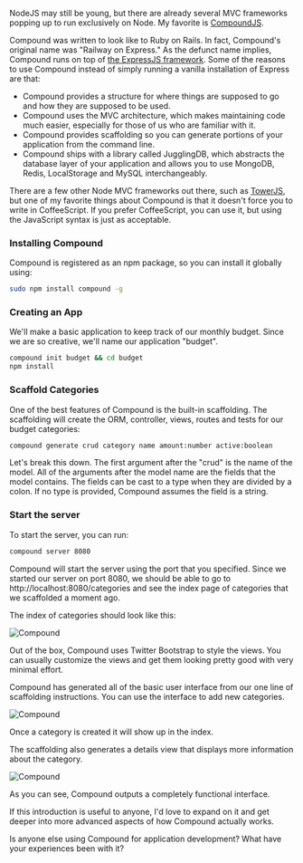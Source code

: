 NodeJS may still be young, but there are already several MVC frameworks popping up to run exclusively on Node. My favorite is [CompoundJS](http://compoundjs.com/).

<!-- more -->

Compound was written to look like to Ruby on Rails. In fact, Compound's original name was "Railway on Express." As the defunct name implies, Compound runs on top of [the ExpressJS framework](http://expressjs.com/). Some of the reasons to use Compound instead of simply running a vanilla installation of Express are that:

-   Compound provides a structure for where things are supposed to go and how they are supposed to be used.
-   Compound uses the MVC architecture, which makes maintaining code much easier, especially for those of us who are familiar with it.
-   Compound provides scaffolding so you can generate portions of your application from the command line.
-   Compound ships with a library called JugglingDB, which abstracts the database layer of your application and allows you to use MongoDB, Redis, LocalStorage and MySQL interchangeably.

There are a few other Node MVC frameworks out there, such as [TowerJS](http://towerjs.org/), but one of my favorite things about Compound is that it doesn't force you to write in CoffeeScript. If you prefer CoffeeScript, you can use it, but using the JavaScript syntax is just as acceptable.

### Installing Compound

Compound is registered as an npm package, so you can install it globally using:

```bash
sudo npm install compound -g
```

### Creating an App

We'll make a basic application to keep track of our monthly budget. Since we are so creative, we'll name our application "budget".

```bash
compound init budget && cd budget
npm install
```

### Scaffold Categories

One of the best features of Compound is the built-in scaffolding. The scaffolding will create the ORM, controller, views, routes and tests for our budget categories:

```bash
compound generate crud category name amount:number active:boolean
```

Let's break this down. The first argument after the "crud" is the name of the model. All of the arguments after the model name are the fields that the model contains. The fields can be cast to a type when they are divided by a colon. If no type is provided, Compound assumes the field is a string.

### Start the server

To start the server, you can run:

```bash
compound server 8080
```

Compound will start the server using the port that you specified. Since we started our server on port 8080, we should be able to go to http://localhost:8080/categories and see the index page of categories that we scaffolded a moment ago.

The index of categories should look like this:

![Compound](/images/blog/compound1.png)

Out of the box, Compound uses Twitter Bootstrap to style the views. You can usually customize the views and get them looking pretty good with very minimal effort.

Compound has generated all of the basic user interface from our one line of scaffolding instructions. You can use the interface to add new categories.

![Compound](/images/blog/compound2.png)

Once a category is created it will show up in the index.

The scaffolding also generates a details view that displays more information about the category.

![Compound](/images/blog/compound3.png)

As you can see, Compound outputs a completely functional interface.

If this introduction is useful to anyone, I'd love to expand on it and get deeper into more advanced aspects of how Compound actually works.

Is anyone else using Compound for application development? What have your experiences been with it?